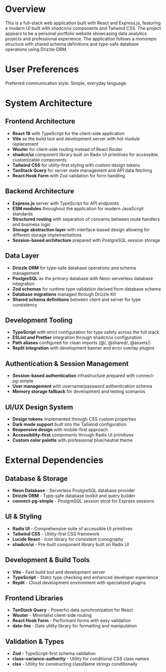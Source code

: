 # Overview

This is a full-stack web application built with React and Express.js, featuring a modern UI built with shadcn/ui components and Tailwind CSS. The project appears to be a personal portfolio website showcasing data analytics projects and professional experience. The application follows a monorepo structure with shared schema definitions and type-safe database operations using Drizzle ORM.

# User Preferences

Preferred communication style: Simple, everyday language.

# System Architecture

## Frontend Architecture
- **React 18** with TypeScript for the client-side application
- **Vite** as the build tool and development server with hot module replacement
- **Wouter** for client-side routing instead of React Router
- **shadcn/ui** component library built on Radix UI primitives for accessible, customizable components
- **Tailwind CSS** for utility-first styling with custom design tokens
- **TanStack Query** for server state management and API data fetching
- **React Hook Form** with Zod validation for form handling

## Backend Architecture
- **Express.js** server with TypeScript for API endpoints
- **ESM modules** throughout the application for modern JavaScript standards
- **Structured routing** with separation of concerns between route handlers and business logic
- **Storage abstraction layer** with interface-based design allowing for different storage implementations
- **Session-based architecture** prepared with PostgreSQL session storage

## Data Layer
- **Drizzle ORM** for type-safe database operations and schema management
- **PostgreSQL** as the primary database with Neon serverless database integration
- **Zod schemas** for runtime type validation derived from database schema
- **Database migrations** managed through Drizzle Kit
- **Shared schema definitions** between client and server for type consistency

## Development Tooling
- **TypeScript** with strict configuration for type safety across the full stack
- **ESLint and Prettier** integration through shadcn/ui configuration
- **Path aliases** configured for clean imports (@/, @shared/, @assets/)
- **Replit integration** with development banner and error overlay plugins

## Authentication & Session Management
- **Session-based authentication** infrastructure prepared with connect-pg-simple
- **User management** with username/password authentication schema
- **Memory storage fallback** for development and testing scenarios

## UI/UX Design System
- **Design tokens** implemented through CSS custom properties
- **Dark mode support** built into the Tailwind configuration
- **Responsive design** with mobile-first approach
- **Accessibility-first** components through Radix UI primitives
- **Custom color palette** with professional blue/neutral theme

# External Dependencies

## Database & Storage
- **Neon Database** - Serverless PostgreSQL database provider
- **Drizzle ORM** - Type-safe database toolkit and query builder
- **connect-pg-simple** - PostgreSQL session store for Express sessions

## UI & Styling
- **Radix UI** - Comprehensive suite of accessible UI primitives
- **Tailwind CSS** - Utility-first CSS framework
- **Lucide React** - Icon library for consistent iconography
- **shadcn/ui** - Pre-built component library built on Radix UI

## Development & Build Tools
- **Vite** - Fast build tool and development server
- **TypeScript** - Static type checking and enhanced developer experience
- **Replit** - Cloud development environment with specialized plugins

## Frontend Libraries
- **TanStack Query** - Powerful data synchronization for React
- **Wouter** - Minimalist client-side routing
- **React Hook Form** - Performant forms with easy validation
- **date-fns** - Date utility library for formatting and manipulation

## Validation & Types
- **Zod** - TypeScript-first schema validation
- **class-variance-authority** - Utility for conditional CSS class names
- **clsx** - Utility for constructing className strings conditionally